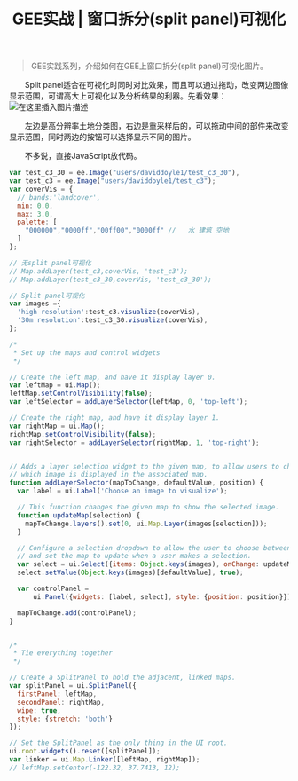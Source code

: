 ﻿---
 title: GEE实战 | 窗口拆分(split panel)可视化
 date: 
 categories:
 - GEE
 - GEE实战
 tags:
 - Google Earth Engine
 - Remote sensing
 copyright: true
---
>GEE实践系列，介绍如何在GEE上窗口拆分(split panel)可视化图片。
<!--less-->

&emsp;&emsp;Split panel适合在可视化时同时对比效果，而且可以通过拖动，改变两边图像显示范围，可谓高大上可视化以及分析结果的利器。先看效果：
![在这里插入图片描述](https://img-blog.csdnimg.cn/20200826173134877.png?x-oss-process)

&emsp;&emsp;左边是高分辨率土地分类图，右边是重采样后的，可以拖动中间的部件来改变显示范围，同时两边的按钮可以选择显示不同的图片。

&emsp;&emsp;不多说，直接JavaScript放代码。

```javascript
var test_c3_30 = ee.Image("users/daviddoyle1/test_c3_30"),
var test_c3 = ee.Image("users/daviddoyle1/test_c3");
var coverVis = {
  // bands:'landcover',
  min: 0.0,
  max: 3.0,
  palette: [
    "000000","0000ff","00ff00","0000ff" //   水 建筑 空地
  ]
};

// 无split panel可视化
// Map.addLayer(test_c3,coverVis, 'test_c3');
// Map.addLayer(test_c3_30,coverVis, 'test_c3_30');

// Split panel可视化
var images ={
  'high resolution':test_c3.visualize(coverVis),
  '30m resolution':test_c3_30.visualize(coverVis),
};

/*
 * Set up the maps and control widgets
 */

// Create the left map, and have it display layer 0.
var leftMap = ui.Map();
leftMap.setControlVisibility(false);
var leftSelector = addLayerSelector(leftMap, 0, 'top-left');

// Create the right map, and have it display layer 1.
var rightMap = ui.Map();
rightMap.setControlVisibility(false);
var rightSelector = addLayerSelector(rightMap, 1, 'top-right');


// Adds a layer selection widget to the given map, to allow users to change
// which image is displayed in the associated map.
function addLayerSelector(mapToChange, defaultValue, position) {
  var label = ui.Label('Choose an image to visualize');

  // This function changes the given map to show the selected image.
  function updateMap(selection) {
    mapToChange.layers().set(0, ui.Map.Layer(images[selection]));
  }

  // Configure a selection dropdown to allow the user to choose between images,
  // and set the map to update when a user makes a selection.
  var select = ui.Select({items: Object.keys(images), onChange: updateMap});
  select.setValue(Object.keys(images)[defaultValue], true);

  var controlPanel =
      ui.Panel({widgets: [label, select], style: {position: position}});

  mapToChange.add(controlPanel);
}


/*
 * Tie everything together
 */

// Create a SplitPanel to hold the adjacent, linked maps.
var splitPanel = ui.SplitPanel({
  firstPanel: leftMap,
  secondPanel: rightMap,
  wipe: true,
  style: {stretch: 'both'}
});

// Set the SplitPanel as the only thing in the UI root.
ui.root.widgets().reset([splitPanel]);
var linker = ui.Map.Linker([leftMap, rightMap]);
// leftMap.setCenter(-122.32, 37.7413, 12);
```

